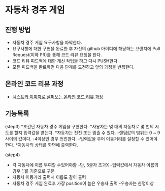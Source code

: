 # 자동차 경주 게임

## 진행 방법

* 자동차 경주 게임 요구사항을 파악한다.
* 요구사항에 대한 구현을 완료한 후 자신의 github 아이디에 해당하는 브랜치에 Pull Request(이하 PR)를 통해 코드 리뷰 요청을 한다.
* 코드 리뷰 피드백에 대한 개선 작업을 하고 다시 PUSH한다.
* 모든 피드백을 완료하면 다음 단계를 도전하고 앞의 과정을 반복한다.

## 온라인 코드 리뷰 과정

* [텍스트와 이미지로 살펴보는 온라인 코드 리뷰 과정](https://github.com/next-step/nextstep-docs/tree/master/codereview)

## 기능목록

(step3)
*초간단 자동차 경주 게임을 구현한다.
*사용자는 몇 대의 자동차로 몇 번의 시도를 할지 입력값을 받는다.
*자동차는 전진 또는 멈출 수 있다. -랜덤값의 범위는 0 ~ 9 사이의 값이다. -4이상인 경우 전진한다. -입력값을 주어 이동거리를 설정할 수 있어야 한다.
*자동차의 상태를 화면에 출력한다.

(step4)

* 각 자동차에 이름 부여할 수있어야함 -단, 5글자 초과X -입력값에서 자동차 이름의 경우 ‘,’를 기준으로 구분
* 자동차 이동거리 출력시 이름도 같이 출력
* 자동차 경주 게임 완료후 가장 position이 높은 우승자 출력 -우승자는 한명이상
	